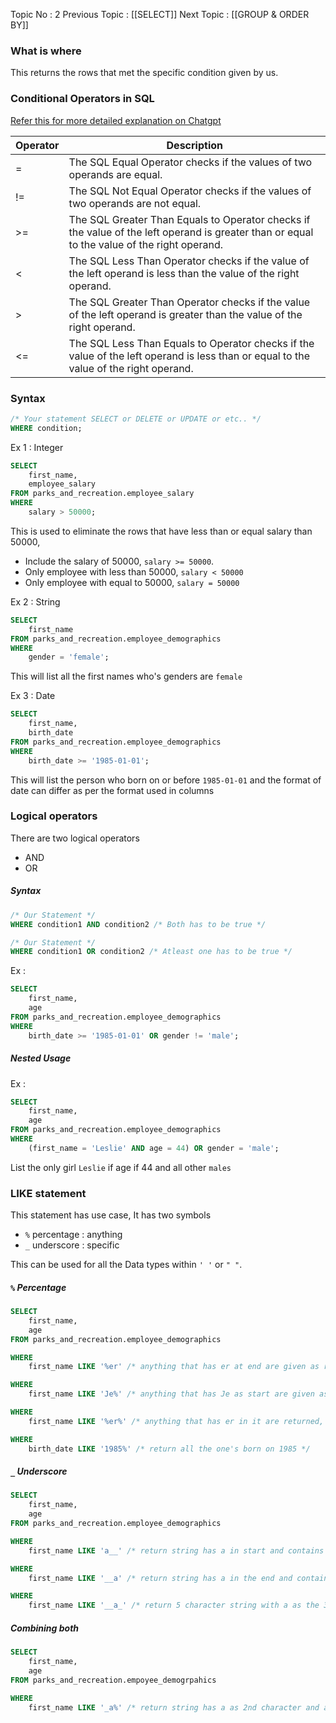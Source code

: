 Topic No : 2
Previous Topic : [[SELECT]]
Next Topic : [[GROUP & ORDER BY]]

### What is where
This returns the rows that met the specific condition given by us.

### Conditional Operators in SQL
[Refer this for more detailed explanation on Chatgpt](https://chatgpt.com/c/67d27195-c024-8007-ac14-03c588ab15d7)

| Operator | Description                                                                                                                                 |
| -------- | ------------------------------------------------------------------------------------------------------------------------------------------- |
| =        | The SQL Equal Operator checks if the values of two operands are equal.                                                                      |
| !=       | The SQL Not Equal Operator checks if the values of two operands are not equal.                                                              |
| >=       | The SQL Greater Than Equals to Operator checks if the value of the left operand is greater than or equal to the value of the right operand. |
| <        | The SQL Less Than Operator checks if the value of the left operand is less than the value of the right operand.                             |
| >        | The SQL Greater Than Operator checks if the value of the left operand is greater than the value of the right operand.                       |
| <=       | The SQL Less Than Equals to Operator checks if the value of the left operand is less than or equal to the value of the right operand.       |
### Syntax
```SQL
/* Your statement SELECT or DELETE or UPDATE or etc.. */
WHERE condition;
```

Ex 1 : Integer
```SQL
SELECT 
	first_name,
	employee_salary
FROM parks_and_recreation.employee_salary
WHERE
	salary > 50000;
```
This is used to eliminate the rows that have less than or equal salary than 50000, 
- Include the salary of 50000, ``salary >= 50000``.
- Only employee with less than 50000, ``salary < 50000``
- Only employee with equal to 50000, ``salary = 50000``

Ex 2 : String
```SQL
SELECT
	first_name
FROM parks_and_recreation.employee_demographics
WHERE
	gender = 'female';
```
This will list all the first names who's genders are `female`

Ex 3 : Date
```SQL
SELECT 
	first_name,
	birth_date
FROM parks_and_recreation.employee_demographics
WHERE
	birth_date >= '1985-01-01';
```
This will list the person who born on or before `1985-01-01` and the format of date can differ as per the format used in columns

### Logical operators

There are two logical operators
- AND
- OR

##### Syntax 
```SQL
/* Our Statement */
WHERE condition1 AND condition2 /* Both has to be true */
```
```SQL
/* Our Statement */
WHERE condition1 OR condition2 /* Atleast one has to be true */
```

Ex : 
```SQL
SELECT 
	first_name,
	age
FROM parks_and_recreation.employee_demographics
WHERE
	birth_date >= '1985-01-01' OR gender != 'male';
```

##### Nested Usage
Ex :
```SQL
SELECT 
	first_name,
	age
FROM parks_and_recreation.employee_demographics
WHERE 
	(first_name = 'Leslie' AND age = 44) OR gender = 'male';
```
List the only girl `Leslie` if age if 44 and all other `males`

### LIKE statement

This statement has use case,
It has two symbols
- `%` percentage : anything
- `_` underscore : specific

This can be used for all the Data types within `' '` or `" "`.
##### `%` Percentage
```SQL
SELECT 
	first_name,
	age
FROM parks_and_recreation.employee_demographics

WHERE 
	first_name LIKE '%er' /* anything that has er at end are given as result */
```
```SQL
WHERE
	first_name LIKE 'Je%' /* anything that has Je as start are given as result */
```
```SQL
WHERE
	first_name LIKE '%er%' /* anything that has er in it are returned, either start or end or in middle somewhere */ 
```
```SQL
WHERE
	birth_date LIKE '1985%' /* return all the one's born on 1985 */
```

##### `_` Underscore
```SQL
SELECT 
	first_name,
	age
FROM parks_and_recreation.employee_demographics

WHERE 
	first_name LIKE 'a__' /* return string has a in start and contains only 2 characters after that */
```
```SQL
WHERE
	first_name LIKE '__a' /* return string has a in the end and contains only 3 character before that */
```
```SQL
WHERE 
	first_name LIKE '__a_' /* return 5 character string with a as the 3rd letter
```

##### Combining both
```SQL
SELECT 
	first_name,
	age
FROM parks_and_recreation.empoyee_demogrpahics

WHERE 
	first_name LIKE '_a%' /* return string has a as 2nd character and after that anything can be coming */
```

